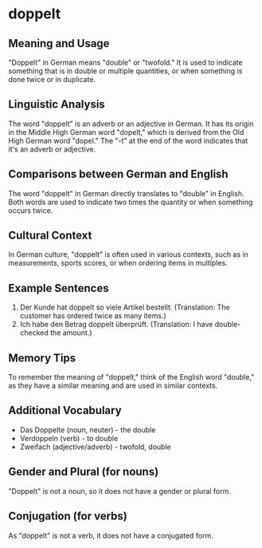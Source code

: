 # doppelt
## Meaning and Usage
"Doppelt" in German means "double" or "twofold." It is used to indicate something that is in double or multiple quantities, or when something is done twice or in duplicate.

## Linguistic Analysis
The word "doppelt" is an adverb or an adjective in German. It has its origin in the Middle High German word "dopelt," which is derived from the Old High German word "dopel." The "-t" at the end of the word indicates that it's an adverb or adjective.

## Comparisons between German and English
The word "doppelt" in German directly translates to "double" in English. Both words are used to indicate two times the quantity or when something occurs twice.

## Cultural Context
In German culture, "doppelt" is often used in various contexts, such as in measurements, sports scores, or when ordering items in multiples.

## Example Sentences
1. Der Kunde hat doppelt so viele Artikel bestellt.
(Translation: The customer has ordered twice as many items.)
2. Ich habe den Betrag doppelt überprüft.
(Translation: I have double-checked the amount.)

## Memory Tips
To remember the meaning of "doppelt," think of the English word "double," as they have a similar meaning and are used in similar contexts.

## Additional Vocabulary
- Das Doppelte (noun, neuter) - the double
- Verdoppeln (verb) - to double
- Zweifach (adjective/adverb) - twofold, double

## Gender and Plural (for nouns)
"Doppelt" is not a noun, so it does not have a gender or plural form.

## Conjugation (for verbs)
As "doppelt" is not a verb, it does not have a conjugated form.
